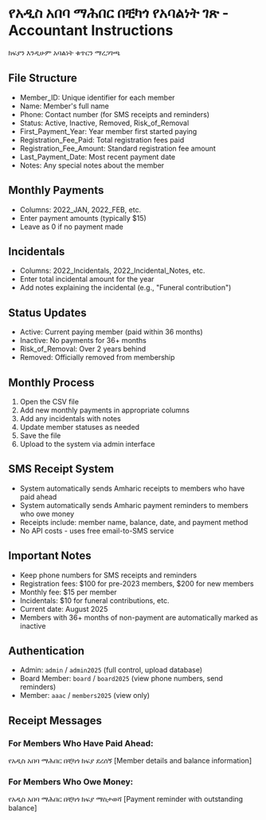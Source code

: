 
# የአዲስ አበባ ማሕበር በቺካጎ የአባልነት ገጽ - Accountant Instructions

ክፍያን እንዲሁም አባልነት ቁጥርን ማረጋገጫ

## File Structure
- Member_ID: Unique identifier for each member
- Name: Member's full name
- Phone: Contact number (for SMS receipts and reminders)
- Status: Active, Inactive, Removed, Risk_of_Removal
- First_Payment_Year: Year member first started paying
- Registration_Fee_Paid: Total registration fees paid
- Registration_Fee_Amount: Standard registration fee amount
- Last_Payment_Date: Most recent payment date
- Notes: Any special notes about the member

## Monthly Payments
- Columns: 2022_JAN, 2022_FEB, etc.
- Enter payment amounts (typically $15)
- Leave as 0 if no payment made

## Incidentals
- Columns: 2022_Incidentals, 2022_Incidental_Notes, etc.
- Enter total incidental amount for the year
- Add notes explaining the incidental (e.g., "Funeral contribution")

## Status Updates
- Active: Current paying member (paid within 36 months)
- Inactive: No payments for 36+ months
- Risk_of_Removal: Over 2 years behind
- Removed: Officially removed from membership

## Monthly Process
1. Open the CSV file
2. Add new monthly payments in appropriate columns
3. Add any incidentals with notes
4. Update member statuses as needed
5. Save the file
6. Upload to the system via admin interface

## SMS Receipt System
- System automatically sends Amharic receipts to members who have paid ahead
- System automatically sends Amharic payment reminders to members who owe money
- Receipts include: member name, balance, date, and payment method
- No API costs - uses free email-to-SMS service

## Important Notes
- Keep phone numbers for SMS receipts and reminders
- Registration fees: $100 for pre-2023 members, $200 for new members
- Monthly fee: $15 per member
- Incidentals: $10 for funeral contributions, etc.
- Current date: August 2025
- Members with 36+ months of non-payment are automatically marked as inactive

## Authentication
- Admin: `admin` / `admin2025` (full control, upload database)
- Board Member: `board` / `board2025` (view phone numbers, send reminders)
- Member: `aaac` / `members2025` (view only)

## Receipt Messages
### For Members Who Have Paid Ahead:
የአዲስ አበባ ማሕበር በቺካጎ ክፍያ ደረሰኝ
[Member details and balance information]

### For Members Who Owe Money:
የአዲስ አበባ ማሕበር በቺካጎ ክፍያ ማስታወሻ
[Payment reminder with outstanding balance]

